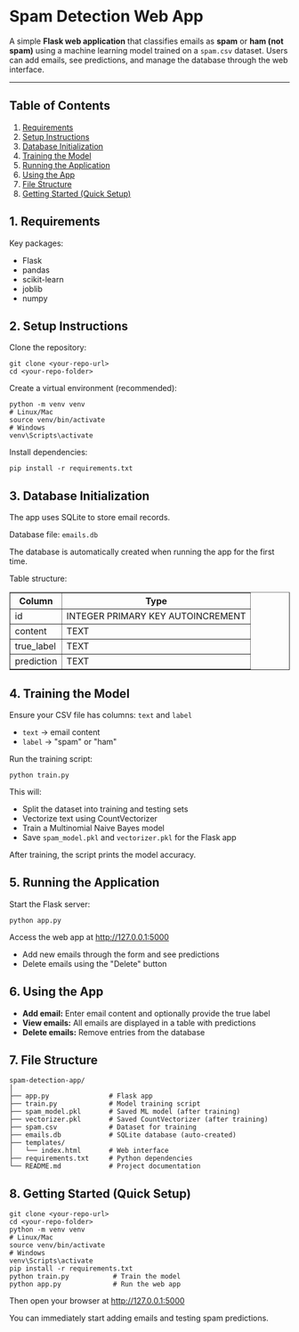 <!DOCTYPE html>
<html lang="en">
<head>
    <meta charset="UTF-8">
</head>
<body>

<h1>Spam Detection Web App</h1>

<p>A simple <strong>Flask web application</strong> that classifies emails as <strong>spam</strong> or <strong>ham (not spam)</strong> using a machine learning model trained on a <code>spam.csv</code> dataset. Users can add emails, see predictions, and manage the database through the web interface.</p>

<hr>

<h2>Table of Contents</h2>
<ol>
    <li><a href="#requirements">Requirements</a></li>
    <li><a href="#setup-instructions">Setup Instructions</a></li>
    <li><a href="#database-initialization">Database Initialization</a></li>
    <li><a href="#training-the-model">Training the Model</a></li>
    <li><a href="#running-the-application">Running the Application</a></li>
    <li><a href="#using-the-app">Using the App</a></li>
    <li><a href="#file-structure">File Structure</a></li>
    <li><a href="#getting-started-quick-setup">Getting Started (Quick Setup)</a></li>
</ol>

<h2 id="requirements">1. Requirements</h2>
<p>Key packages:</p>
<ul>
    <li>Flask</li>
    <li>pandas</li>
    <li>scikit-learn</li>
    <li>joblib</li>
    <li>numpy</li>
</ul>

<h2 id="setup-instructions">2. Setup Instructions</h2>
<p>Clone the repository:</p>
<pre><code>git clone &lt;your-repo-url&gt;
cd &lt;your-repo-folder&gt;</code></pre>

<p>Create a virtual environment (recommended):</p>
<pre><code>python -m venv venv
# Linux/Mac
source venv/bin/activate
# Windows
venv\Scripts\activate</code></pre>

<p>Install dependencies:</p>
<pre><code>pip install -r requirements.txt</code></pre>

<h2 id="database-initialization">3. Database Initialization</h2>
<p>The app uses SQLite to store email records.</p>
<p>Database file: <code>emails.db</code></p>
<p>The database is automatically created when running the app for the first time.</p>
<p>Table structure:</p>
<table border="1" cellspacing="0" cellpadding="5">
    <tr>
        <th>Column</th>
        <th>Type</th>
    </tr>
    <tr>
        <td>id</td>
        <td>INTEGER PRIMARY KEY AUTOINCREMENT</td>
    </tr>
    <tr>
        <td>content</td>
        <td>TEXT</td>
    </tr>
    <tr>
        <td>true_label</td>
        <td>TEXT</td>
    </tr>
    <tr>
        <td>prediction</td>
        <td>TEXT</td>
    </tr>
</table>

<h2 id="training-the-model">4. Training the Model</h2>
<p>Ensure your CSV file has columns: <code>text</code> and <code>label</code></p>
<ul>
    <li><code>text</code> → email content</li>
    <li><code>label</code> → "spam" or "ham"</li>
</ul>

<p>Run the training script:</p>
<pre><code>python train.py</code></pre>

<p>This will:</p>
<ul>
    <li>Split the dataset into training and testing sets</li>
    <li>Vectorize text using CountVectorizer</li>
    <li>Train a Multinomial Naive Bayes model</li>
    <li>Save <code>spam_model.pkl</code> and <code>vectorizer.pkl</code> for the Flask app</li>
</ul>
<p>After training, the script prints the model accuracy.</p>

<h2 id="running-the-application">5. Running the Application</h2>
<p>Start the Flask server:</p>
<pre><code>python app.py</code></pre>

<p>Access the web app at <a href="http://127.0.0.1:5000">http://127.0.0.1:5000</a></p>
<ul>
    <li>Add new emails through the form and see predictions</li>
    <li>Delete emails using the "Delete" button</li>
</ul>

<h2 id="using-the-app">6. Using the App</h2>
<ul>
    <li><strong>Add email:</strong> Enter email content and optionally provide the true label</li>
    <li><strong>View emails:</strong> All emails are displayed in a table with predictions</li>
    <li><strong>Delete emails:</strong> Remove entries from the database</li>
</ul>

<h2 id="file-structure">7. File Structure</h2>
<pre><code>spam-detection-app/
│
├── app.py               # Flask app
├── train.py             # Model training script
├── spam_model.pkl       # Saved ML model (after training)
├── vectorizer.pkl       # Saved CountVectorizer (after training)
├── spam.csv             # Dataset for training
├── emails.db            # SQLite database (auto-created)
├── templates/
│   └── index.html       # Web interface
├── requirements.txt     # Python dependencies
└── README.md            # Project documentation</code></pre>

<h2 id="getting-started-quick-setup">8. Getting Started (Quick Setup)</h2>
<pre><code>git clone &lt;your-repo-url&gt;
cd &lt;your-repo-folder&gt;
python -m venv venv
# Linux/Mac
source venv/bin/activate
# Windows
venv\Scripts\activate
pip install -r requirements.txt
python train.py           # Train the model
python app.py             # Run the web app</code></pre>

<p>Then open your browser at <a href="http://127.0.0.1:5000">http://127.0.0.1:5000</a></p>
<p>You can immediately start adding emails and testing spam predictions.</p>

</body>
</html>
